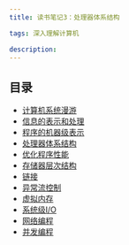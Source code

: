 ```yaml
---
title: 读书笔记3：处理器体系结构

tags: 深入理解计算机

description:
---
```



## 目录

- [计算机系统漫游](/读书笔记/深入理解计算机/读书笔记1-计算机系统漫游/)
- [信息的表示和处理](/读书笔记/深入理解计算机/读书笔记2-信息的表示和处理/)
- [程序的机器级表示]()
- [处理器体系结构]()
- [优化程序性能]()
- [存储器层次结构]()
- [链接]()
- [异常流控制]()
- [虚拟内存]()
- [系统级I/O]()
- [网络编程]()
- [并发编程]()
